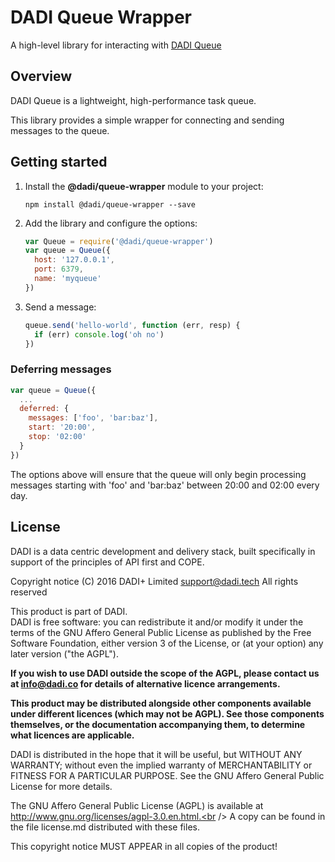 # DADI Queue Wrapper

A high-level library for interacting with [DADI Queue](https://github.com/dadi/queue)

## Overview

DADI Queue is a lightweight, high-performance task queue.

This library provides a simple wrapper for connecting and sending messages to the queue.

## Getting started

1. Install the **@dadi/queue-wrapper** module to your project:

   `npm install @dadi/queue-wrapper --save`

2. Add the library and configure the options:

   ```javascript
   var Queue = require('@dadi/queue-wrapper')
   var queue = Queue({
     host: '127.0.0.1',
     port: 6379,
     name: 'myqueue'
   })
   ```

3. Send a message:

   ```javascript
   queue.send('hello-world', function (err, resp) {
     if (err) console.log('oh no')
   })
   ```

### Deferring messages

```javascript
var queue = Queue({
  ...
  deferred: {
    messages: ['foo', 'bar:baz'],
    start: '20:00',
    stop: '02:00'
  }
})
```

The options above will ensure that the queue will only begin processing messages starting with 'foo' and 'bar:baz' between 20:00 and 02:00 every day.

## License

DADI is a data centric development and delivery stack, built specifically in support of the principles of API first and COPE.

Copyright notice
(C) 2016 DADI+ Limited <support@dadi.tech>
All rights reserved

This product is part of DADI.<br />
DADI is free software: you can redistribute it and/or modify
it under the terms of the GNU Affero General Public License as published by
the Free Software Foundation, either version 3 of the License, or
(at your option) any later version ("the AGPL").

**If you wish to use DADI outside the scope of the AGPL, please
contact us at info@dadi.co for details of alternative licence
arrangements.**

**This product may be distributed alongside other components
available under different licences (which may not be AGPL). See
those components themselves, or the documentation accompanying
them, to determine what licences are applicable.**

DADI is distributed in the hope that it will be useful,
but WITHOUT ANY WARRANTY; without even the implied warranty of
MERCHANTABILITY or FITNESS FOR A PARTICULAR PURPOSE.  See the
GNU Affero General Public License for more details.

The GNU Affero General Public License (AGPL) is available at
http://www.gnu.org/licenses/agpl-3.0.en.html.<br />
A copy can be found in the file license.md distributed with
these files.

This copyright notice MUST APPEAR in all copies of the product!
